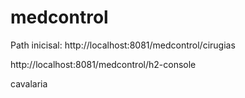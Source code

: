 
# medcontrol

Path inicisal:
http://localhost:8081/medcontrol/cirugias

http://localhost:8081/medcontrol/h2-console

cavalaria